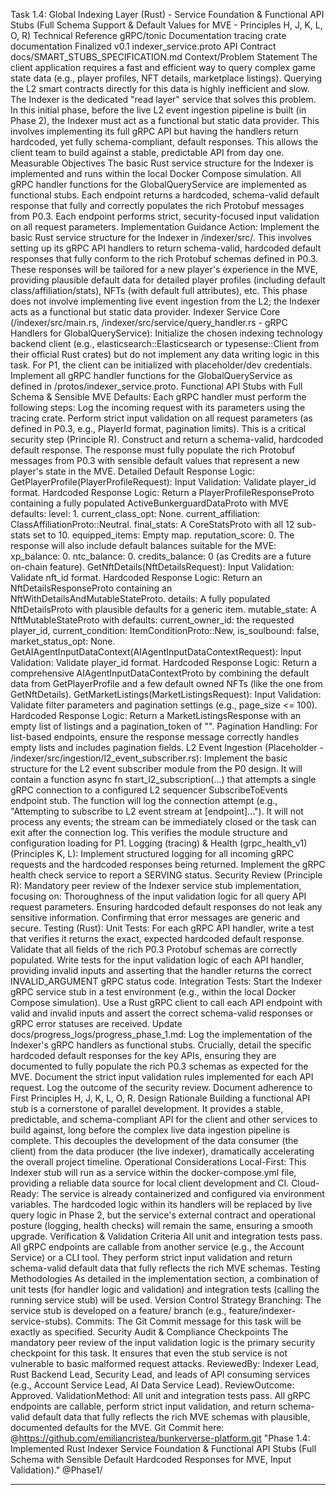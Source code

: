 Task 1.4: Global Indexing Layer (Rust) - Service Foundation & Functional API Stubs
(Full Schema Support & Default Values for MVE - Principles H, J, K, L, O, R)
Technical Reference
 gRPC/tonic Documentation
 tracing crate documentation
 Finalized v0.1 indexer_service.proto API Contract
 docs/SMART_STUBS_SPECIFICATION.md
Context/Problem Statement
The client application requires a fast and efficient way to query complex game state data (e.g., player profiles, NFT details, marketplace listings). Querying the L2 smart contracts directly for this data is highly inefficient and slow. The Indexer is the dedicated "read layer" service that solves this problem. In this initial phase, before the live L2 event ingestion pipeline is built (in Phase 2), the Indexer must act as a functional but static data provider. This involves implementing its full gRPC API but having the handlers return hardcoded, yet fully schema-compliant, default responses. This allows the client team to build against a stable, predictable API from day one.
Measurable Objectives
 The basic Rust service structure for the Indexer is implemented and runs within the local Docker Compose simulation.
 All gRPC handler functions for the GlobalQueryService are implemented as functional stubs.
 Each endpoint returns a hardcoded, schema-valid default response that fully and correctly populates the rich Protobuf messages from P0.3.
 Each endpoint performs strict, security-focused input validation on all request parameters.
Implementation Guidance
Action: Implement the basic Rust service structure for the Indexer in /indexer/src/. This involves setting up its gRPC API handlers to return schema-valid, hardcoded default responses that fully conform to the rich Protobuf schemas defined in P0.3. These responses will be tailored for a new player's experience in the MVE, providing plausible default data for detailed player profiles (including default class/affiliation/stats), NFTs (with default full attributes), etc. This phase does not involve implementing live event ingestion from the L2; the Indexer acts as a functional but static data provider.
Indexer Service Core (/indexer/src/main.rs, /indexer/src/service/query_handler.rs - gRPC Handlers for GlobalQueryService):
 Initialize the chosen indexing technology backend client (e.g., elasticsearch::Elasticsearch or typesense::Client from their official Rust crates) but do not implement any data writing logic in this task. For P1, the client can be initialized with placeholder/dev credentials.
 Implement all gRPC handler functions for the GlobalQueryService as defined in /protos/indexer_service.proto.
 Functional API Stubs with Full Schema & Sensible MVE Defaults: Each gRPC handler must perform the following steps:
 Log the incoming request with its parameters using the tracing crate.
 Perform strict input validation on all request parameters (as defined in P0.3, e.g., PlayerId format, pagination limits). This is a critical security step (Principle R).
 Construct and return a schema-valid, hardcoded default response. The response must fully populate the rich Protobuf messages from P0.3 with sensible default values that represent a new player's state in the MVE.
Detailed Default Response Logic:
 GetPlayerProfile(PlayerProfileRequest):
 Input Validation: Validate player_id format.
 Hardcoded Response Logic: Return a PlayerProfileResponseProto containing a fully populated ActiveBunkerguardDataProto with MVE defaults:
 level: 1.
 current_class_opt: None.
 current_affiliation: ClassAffiliationProto::Neutral.
 final_stats: A CoreStatsProto with all 12 sub-stats set to 10.
 equipped_items: Empty map.
 reputation_score: 0.
 The response will also include default balances suitable for the MVE:
 xp_balance: 0.
 ntc_balance: 0.
 credits_balance: 0 (as Credits are a future on-chain feature).
 GetNftDetails(NftDetailsRequest):
 Input Validation: Validate nft_id format.
 Hardcoded Response Logic: Return an NftDetailsResponseProto containing an NftWithDetailsAndMutableStateProto.
 details: A fully populated NftDetailsProto with plausible defaults for a generic item.
 mutable_state: A NftMutableStateProto with defaults: current_owner_id: the requested player_id, current_condition: ItemConditionProto::New, is_soulbound: false, market_status_opt: None.
 GetAIAgentInputDataContext(AIAgentInputDataContextRequest):
 Input Validation: Validate player_id format.
 Hardcoded Response Logic: Return a comprehensive AIAgentInputDataContextProto by combining the default data from GetPlayerProfile and a few default owned NFTs (like the one from GetNftDetails).
 GetMarketListings(MarketListingsRequest):
 Input Validation: Validate filter parameters and pagination settings (e.g., page_size <= 100).
 Hardcoded Response Logic: Return a MarketListingsResponse with an empty list of listings and a pagination_token of "".
 Pagination Handling: For list-based endpoints, ensure the response message correctly handles empty lists and includes pagination fields.
 L2 Event Ingestion (Placeholder - /indexer/src/ingestion/l2_event_subscriber.rs):
 Implement the basic structure for the L2 event subscriber module from the P0 design.
 It will contain a function async fn start_l2_subscription(...) that attempts a single gRPC connection to a configured L2 sequencer SubscribeToEvents endpoint stub.
 The function will log the connection attempt (e.g., "Attempting to subscribe to L2 event stream at [endpoint]...").
 It will not process any events; the stream can be immediately closed or the task can exit after the connection log. This verifies the module structure and configuration loading for P1.
 Logging (tracing) & Health (grpc_health_v1) (Principles K, L):
 Implement structured logging for all incoming gRPC requests and the hardcoded responses being returned.
 Implement the gRPC health check service to report a SERVING status.
 Security Review (Principle R):
 Mandatory peer review of the Indexer service stub implementation, focusing on:
 Thoroughness of the input validation logic for all query API request parameters.
 Ensuring hardcoded default responses do not leak any sensitive information.
 Confirming that error messages are generic and secure.
 Testing (Rust):
 Unit Tests:
 For each gRPC API handler, write a test that verifies it returns the exact, expected hardcoded default response.
 Validate that all fields of the rich P0.3 Protobuf schemas are correctly populated.
 Write tests for the input validation logic of each API handler, providing invalid inputs and asserting that the handler returns the correct INVALID_ARGUMENT gRPC status code.
 Integration Tests:
 Start the Indexer gRPC service stub in a test environment (e.g., within the local Docker Compose simulation).
 Use a Rust gRPC client to call each API endpoint with valid and invalid inputs and assert the correct schema-valid responses or gRPC error statuses are received.
 Update docs/progress_logs/progress_phase_1.md:
 Log the implementation of the Indexer's gRPC handlers as functional stubs.
 Crucially, detail the specific hardcoded default responses for the key APIs, ensuring they are documented to fully populate the rich P0.3 schemas as expected for the MVE.
 Document the strict input validation rules implemented for each API request.
 Log the outcome of the security review.
 Document adherence to First Principles H, J, K, L, O, R.
Design Rationale
Building a functional API stub is a cornerstone of parallel development. It provides a stable, predictable, and schema-compliant API for the client and other services to build against, long before the complex live data ingestion pipeline is complete. This decouples the development of the data consumer (the client) from the data producer (the live indexer), dramatically accelerating the overall project timeline.
Operational Considerations
 Local-First: This Indexer stub will run as a service within the docker-compose.yml file, providing a reliable data source for local client development and CI.
 Cloud-Ready: The service is already containerized and configured via environment variables. The hardcoded logic within its handlers will be replaced by live query logic in Phase 2, but the service's external contract and operational posture (logging, health checks) will remain the same, ensuring a smooth upgrade.
Verification & Validation Criteria
 All unit and integration tests pass.
 All gRPC endpoints are callable from another service (e.g., the Account Service) or a CLI tool. They perform strict input validation and return schema-valid default data that fully reflects the rich MVE schemas.
Testing Methodologies
As detailed in the implementation section, a combination of unit tests (for handler logic and validation) and integration tests (calling the running service stub) will be used.
Version Control Strategy
 Branching: The service stub is developed on a feature/ branch (e.g., feature/indexer-service-stubs).
 Commits: The Git Commit message for this task will be exactly as specified.
Security Audit & Compliance Checkpoints
 The mandatory peer review of the input validation logic is the primary security checkpoint for this task. It ensures that even the stub service is not vulnerable to basic malformed request attacks.
ReviewedBy: Indexer Lead, Rust Backend Lead, Security Lead, and leads of API consuming services (e.g., Account Service Lead, AI Data Service Lead).
ReviewOutcome: Approved.
ValidationMethod: All unit and integration tests pass. All gRPC endpoints are callable, perform strict input validation, and return schema-valid default data that fully reflects the rich MVE schemas with plausible, documented defaults for the MVE.
Git Commit here: @https://github.com/emiliancristea/bunkerverse-platform.git "Phase 1.4: Implemented Rust Indexer Service Foundation & Functional API Stubs (Full Schema with Sensible Default Hardcoded Responses for MVE, Input Validation)." @Phase1/

------------------------------------------------------------------------------------------------------------------

